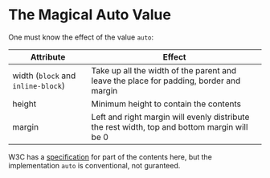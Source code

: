 # The Magical Auto Value
One must know the effect of the value `auto`:

|Attribute|Effect|
|------|------|
|width (`block` and `inline-block`)|Take up all the width of the parent and leave the place for padding, border and margin|
|height|Minimum height to contain the contents|
|margin|Left and right margin will evenly distribute the rest width, top and bottom margin will be 0|

W3C has a [specification](https://www.w3.org/TR/css-box-3/) for part of the contents here, but the implementation `auto` is conventional, not guranteed.

